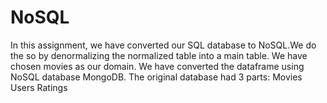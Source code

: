 # NoSQL
In this assignment, we have converted our SQL database to NoSQL.We do the so by denormalizing the normalized table into a main table. We have chosen movies as our domain. We have converted the dataframe using NoSQL database MongoDB. The original database had 3 parts: Movies Users Ratings
